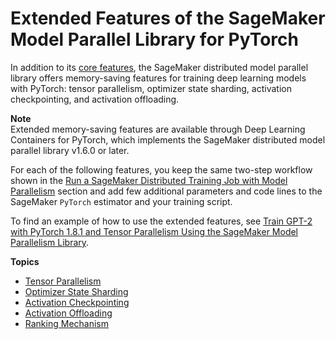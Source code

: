 # Extended Features of the SageMaker Model Parallel Library for PyTorch<a name="model-parallel-extended-features-pytorch"></a>

In addition to its [core features](https://docs.aws.amazon.com/sagemaker/latest/dg/model-parallel-core-features.html), the SageMaker distributed model parallel library offers memory\-saving features for training deep learning models with PyTorch: tensor parallelism, optimizer state sharding, activation checkpointing, and activation offloading\.

**Note**  
Extended memory\-saving features are available through Deep Learning Containers for PyTorch, which implements the SageMaker distributed model parallel library v1\.6\.0 or later\.

For each of the following features, you keep the same two\-step workflow shown in the [Run a SageMaker Distributed Training Job with Model Parallelism](model-parallel-use-api.md) section and add few additional parameters and code lines to the SageMaker `PyTorch` estimator and your training script\.

To find an example of how to use the extended features, see [Train GPT\-2 with PyTorch 1\.8\.1 and Tensor Parallelism Using the SageMaker Model Parallelism Library](https://sagemaker-examples.readthedocs.io/en/latest/training/distributed_training/pytorch/model_parallel/gpt2/smp-train-gpt-simple.html)\.

**Topics**
+ [Tensor Parallelism](model-parallel-extended-features-pytorch-tensor-parallelism.md)
+ [Optimizer State Sharding](model-parallel-extended-features-pytorch-optimizer-state-sharding.md)
+ [Activation Checkpointing](model-parallel-extended-features-pytorch-activation-checkpointing.md)
+ [Activation Offloading](model-parallel-extended-features-pytorch-activation-offloading.md)
+ [Ranking Mechanism](model-parallel-extended-features-pytorch-ranking-mechanism.md)